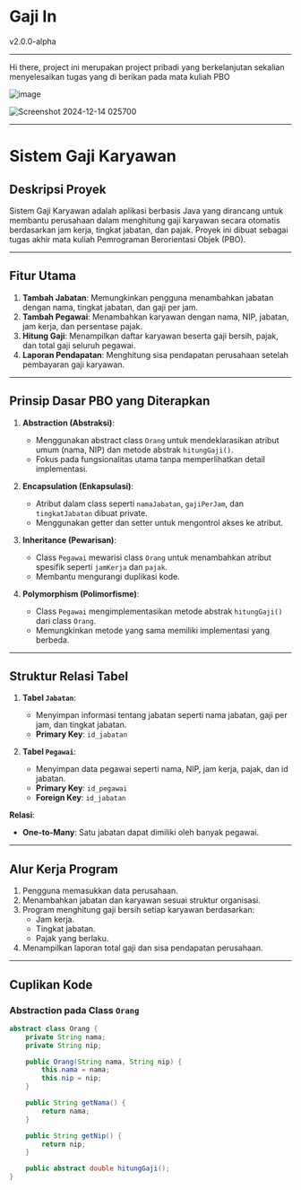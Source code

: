 # Gaji In

v2.0.0-alpha

---

Hi there, project ini merupakan project pribadi yang berkelanjutan sekalian menyelesaikan tugas yang di berikan pada mata kuliah PBO


![image](https://github.com/user-attachments/assets/6badf8da-4889-4329-87a3-a77fd00eff7b)

![Screenshot 2024-12-14 025700](https://github.com/user-attachments/assets/68590af0-e195-4719-8fab-0f177240d19e)


---

# **Sistem Gaji Karyawan**

## **Deskripsi Proyek**
Sistem Gaji Karyawan adalah aplikasi berbasis Java yang dirancang untuk membantu perusahaan dalam menghitung gaji karyawan secara otomatis berdasarkan jam kerja, tingkat jabatan, dan pajak. Proyek ini dibuat sebagai tugas akhir mata kuliah Pemrograman Berorientasi Objek (PBO).

---

## **Fitur Utama**
1. **Tambah Jabatan**: Memungkinkan pengguna menambahkan jabatan dengan nama, tingkat jabatan, dan gaji per jam.
2. **Tambah Pegawai**: Menambahkan karyawan dengan nama, NIP, jabatan, jam kerja, dan persentase pajak.
3. **Hitung Gaji**: Menampilkan daftar karyawan beserta gaji bersih, pajak, dan total gaji seluruh pegawai.
4. **Laporan Pendapatan**: Menghitung sisa pendapatan perusahaan setelah pembayaran gaji karyawan.

---

## **Prinsip Dasar PBO yang Diterapkan**
1. **Abstraction (Abstraksi)**:
   - Menggunakan abstract class `Orang` untuk mendeklarasikan atribut umum (nama, NIP) dan metode abstrak `hitungGaji()`.
   - Fokus pada fungsionalitas utama tanpa memperlihatkan detail implementasi.
   
2. **Encapsulation (Enkapsulasi)**:
   - Atribut dalam class seperti `namaJabatan`, `gajiPerJam`, dan `tingkatJabatan` dibuat private.
   - Menggunakan getter dan setter untuk mengontrol akses ke atribut.
   
3. **Inheritance (Pewarisan)**:
   - Class `Pegawai` mewarisi class `Orang` untuk menambahkan atribut spesifik seperti `jamKerja` dan `pajak`.
   - Membantu mengurangi duplikasi kode.

4. **Polymorphism (Polimorfisme)**:
   - Class `Pegawai` mengimplementasikan metode abstrak `hitungGaji()` dari class `Orang`.
   - Memungkinkan metode yang sama memiliki implementasi yang berbeda.

---

## **Struktur Relasi Tabel**
1. **Tabel `Jabatan`**:
   - Menyimpan informasi tentang jabatan seperti nama jabatan, gaji per jam, dan tingkat jabatan.
   - **Primary Key**: `id_jabatan`

2. **Tabel `Pegawai`**:
   - Menyimpan data pegawai seperti nama, NIP, jam kerja, pajak, dan id jabatan.
   - **Primary Key**: `id_pegawai`
   - **Foreign Key**: `id_jabatan`

**Relasi**: 
- **One-to-Many**: Satu jabatan dapat dimiliki oleh banyak pegawai.

---

## **Alur Kerja Program**
1. Pengguna memasukkan data perusahaan.
2. Menambahkan jabatan dan karyawan sesuai struktur organisasi.
3. Program menghitung gaji bersih setiap karyawan berdasarkan:
   - Jam kerja.
   - Tingkat jabatan.
   - Pajak yang berlaku.
4. Menampilkan laporan total gaji dan sisa pendapatan perusahaan.

---

## **Cuplikan Kode**
### **Abstraction pada Class `Orang`**
```java
abstract class Orang {
    private String nama;
    private String nip;

    public Orang(String nama, String nip) {
        this.nama = nama;
        this.nip = nip;
    }

    public String getNama() {
        return nama;
    }

    public String getNip() {
        return nip;
    }

    public abstract double hitungGaji();
}

